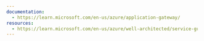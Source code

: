 ```yaml
---
documentation:
  - https://learn.microsoft.com/en-us/azure/application-gateway/
resources:
  - https://learn.microsoft.com/en-us/azure/well-architected/service-guides/azure-application-gateway
---
```

